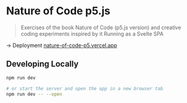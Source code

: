 # Nature of Code p5.js

> Exercises of the book Nature of Code (p5.js version) and creative coding experiments inspired by it
> Running as a Svelte SPA

-> Deployment [nature-of-code-p5.vercel.app](https://nature-of-code-p5.vercel.app/)

## Developing Locally

```bash
npm run dev

# or start the server and open the app in a new browser tab
npm run dev -- --open
```
